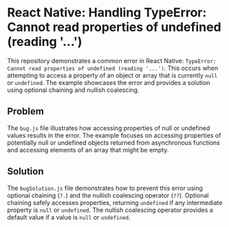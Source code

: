 # React Native: Handling TypeError: Cannot read properties of undefined (reading '...')

This repository demonstrates a common error in React Native: `TypeError: Cannot read properties of undefined (reading '...')`. This occurs when attempting to access a property of an object or array that is currently `null` or `undefined`.  The example showcases the error and provides a solution using optional chaining and nullish coalescing.

## Problem

The `bug.js` file illustrates how accessing properties of null or undefined values results in the error.  The example focuses on accessing properties of potentially null or undefined objects returned from asynchronous functions and accessing elements of an array that might be empty.

## Solution

The `bugSolution.js` file demonstrates how to prevent this error using optional chaining (`?.`) and the nullish coalescing operator (`??`).  Optional chaining safely accesses properties, returning `undefined` if any intermediate property is `null` or `undefined`.  The nullish coalescing operator provides a default value if a value is `null` or `undefined`.